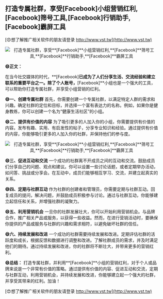 ## **打造专属社群，享受**[Facebook]**小组营销红利,**[Facebook]**筛号工具,**[Facebook]**行销助手,**[Facebook]**霸屏工具**

[😍想了解推广相关软件的朋友请登录 http://www.vst.tw](http://www.vst.tw)

 <center><img src="https://vst.tw/MP4/tuiguang/png/7.png" alt="打造专属社群，享受**[Facebook]**小组营销红利,**[Facebook]**筛号工具,**[Facebook]**行销助手,**[Facebook]**霸屏工具"></center>

**😄正文：**

在当今社交媒体的时代，**[Facebook]**已成为了人们分享生活、交流经验和建立联系的重要平台之一。除了个人账号，**[Facebook]**小组也是一个强大的工具，可以帮助你打造专属社群，并享受小组营销的红利。

**😄一、创建专属社群**
首先，你需要创建一个专属社群，以满足特定人群的需求和兴趣。确定社群的定位和目标，并选择一个富有表达力的名称。例如，如果你是健身教练，你可以创建一个名为“健康生活社区”的小组。

**😄二、提供有价值的内容**
为了吸引更多的人加入你的小组，你需要提供有价值的内容。发布有趣、实用、有启发性的帖子，分享专业知识和经验。通过提供有价值的内容，你能够吸引更多的人加入你的社群，并保持他们的参与度。

 <center><img src="https://vst.tw/MP4/tuiguang/png/5.png" alt="打造专属社群，享受**[Facebook]**小组营销红利,**[Facebook]**筛号工具,**[Facebook]**行销助手,**[Facebook]**霸屏工具"></center>

**😄三、促进互动和交流**
一个成功的社群离不开成员之间的互动和交流。鼓励成员们分享自己的问题、观点和建议。你可以设置一些讨论话题，或者定期举办活动，如问答、挑战或分享会。在互动中，成员们能够相互学习、交流，并建立起真实的关系。

**😄四、定期与社群互动**
作为社群的创建者和管理员，你需要定期与社群互动。回复成员的提问，解决问题，并鼓励成员积极参与讨论。通过与社群互动，你能够建立起信任和关系，并增强社群的凝聚力。

**😄五、利用营销机会**
一旦你的社群发展壮大，你可以开始利用营销机会。与品牌合作，推广相关产品或服务，以获得一些收益。然而，在进行营销活动时，要确保你提供的产品或服务与社群的兴趣和需求相符，以避免破坏社群的信任。

**😄六、持续发展和改进**
一个成功的社群需要持续发展和改进。定期评估社群的活跃度和成长，根据反馈和数据进行调整和改进。了解社群成员的需求，并及时满足他们的期待。通过持续发展和改进，你的社群将不断壮大，并带来更多的营销红利。

**😄总结：**
打造专属社群，并利用**[Facebook]**小组的营销红利，对于个人或品牌来说是一个非常有价值的策略。通过提供有价值的内容、促进互动和交流，定期与社群互动，利用营销机会，并持续发展和改进，你能够建立起一个强大的社群，并享受其带来的红利。加油！

[😍想了解推广相关软件的朋友请登录 http://www.vst.tw](http://www.vst.tw)



